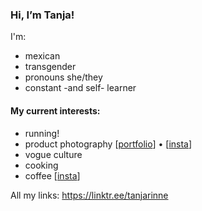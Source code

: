 ### Hi, I’m Tanja!

I'm:
- mexican
- transgender
- pronouns she/they
- constant -and self- learner

#### My current interests:

- running!
- product photography [[portfolio](https://tanjarinne.myportfolio.com/)] • [[insta](https://www.instagram.com/tanjarinne_)]
- vogue culture
- cooking
- coffee [[insta](https://www.instagram.com/stories/highlights/18302941831053546/)]

All my links: https://linktr.ee/tanjarinne
